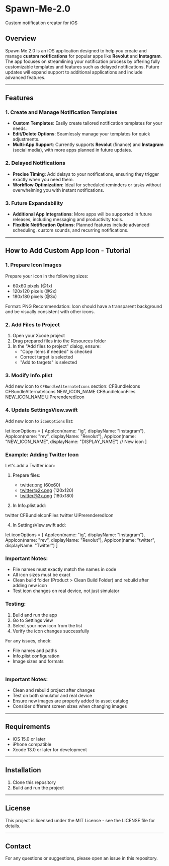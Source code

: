 # Spawn-Me-2.0
Custom notification creator for iOS 

## Overview
Spawn Me 2.0 is an iOS application designed to help you create and manage **custom notifications** for popular apps like **Revolut** and **Instagram**. The app focuses on streamlining your notification process by offering fully customizable templates and features such as delayed notifications. Future updates will expand support to additional applications and include advanced features.

---

## Features

### 1. Create and Manage Notification Templates
- **Custom Templates**: Easily create tailored notification templates for your needs.
- **Edit/Delete Options**: Seamlessly manage your templates for quick adjustments.
- **Multi-App Support**: Currently supports **Revolut** (finance) and **Instagram** (social media), with more apps planned in future updates.

### 2. Delayed Notifications
- **Precise Timing**: Add delays to your notifications, ensuring they trigger exactly when you need them.
- **Workflow Optimization**: Ideal for scheduled reminders or tasks without overwhelming you with instant notifications.

### 3. Future Expandability
- **Additional App Integrations**: More apps will be supported in future releases, including messaging and productivity tools.
- **Flexible Notification Options**: Planned features include advanced scheduling, custom sounds, and recurring notifications.

---

## How to Add Custom App Icon - Tutorial

### 1. Prepare Icon Images
Prepare your icon in the following sizes:
- 60x60 pixels (@1x)
- 120x120 pixels (@2x)
- 180x180 pixels (@3x)

Format: PNG
Recommendation: Icon should have a transparent background and be visually consistent with other icons.

### 2. Add Files to Project
1. Open your Xcode project
2. Drag prepared files into the Resources folder
3. In the "Add files to project" dialog, ensure:
   - "Copy items if needed" is checked
   - Correct target is selected
   - "Add to targets" is selected

### 3. Modify Info.plist
Add new icon to `CFBundleAlternateIcons` section:
<key>CFBundleIcons</key>
<dict>
    <key>CFBundleAlternateIcons</key>
    <dict>
        <!-- Existing icons -->
        <key>NEW_ICON_NAME</key>
        <dict>
            <key>CFBundleIconFiles</key>
            <array>
                <string>NEW_ICON_NAME</string>
            </array>
            <key>UIPrerenderedIcon</key>
            <false/>
        </dict>
    </dict>
</dict>

### 4. Update SettingsView.swift
Add new icon to `iconOptions` list:


let iconOptions = [
    AppIcon(name: "ig", displayName: "Instagram"),
    AppIcon(name: "rev", displayName: "Revolut"),
    AppIcon(name: "NEW_ICON_NAME", displayName: "DISPLAY_NAME") // New icon
]

### Example: Adding Twitter Icon
Let's add a Twitter icon:

1. Prepare files:
   - twitter.png (60x60)
   - twitter@2x.png (120x120)
   - twitter@3x.png (180x180)

2. In Info.plist add:


<key>twitter</key>
<dict>
    <key>CFBundleIconFiles</key>
    <array>
        <string>twitter</string>
    </array>
    <key>UIPrerenderedIcon</key>
    <false/>
</dict>

4. In SettingsView.swift add:

   
let iconOptions = [
    AppIcon(name: "ig", displayName: "Instagram"),
    AppIcon(name: "rev", displayName: "Revolut"),
    AppIcon(name: "twitter", displayName: "Twitter")
]

### Important Notes:
- File names must exactly match the names in code
- All icon sizes must be exact
- Clean build folder (Product > Clean Build Folder) and rebuild after adding new icon
- Test icon changes on real device, not just simulator

### Testing:
1. Build and run the app
2. Go to Settings view
3. Select your new icon from the list
4. Verify the icon changes successfully

For any issues, check:
- File names and paths
- Info.plist configuration
- Image sizes and formats

#
### Important Notes:
- Clean and rebuild project after changes
- Test on both simulator and real device
- Ensure new images are properly added to asset catalog
- Consider different screen sizes when changing images

---

## Requirements
- iOS 15.0 or later
- iPhone compatible
- Xcode 13.0 or later for development

---

## Installation
1. Clone this repository
2. Build and run the project

---

## License
This project is licensed under the MIT License - see the LICENSE file for details.

---

## Contact
For any questions or suggestions, please open an issue in this repository.
